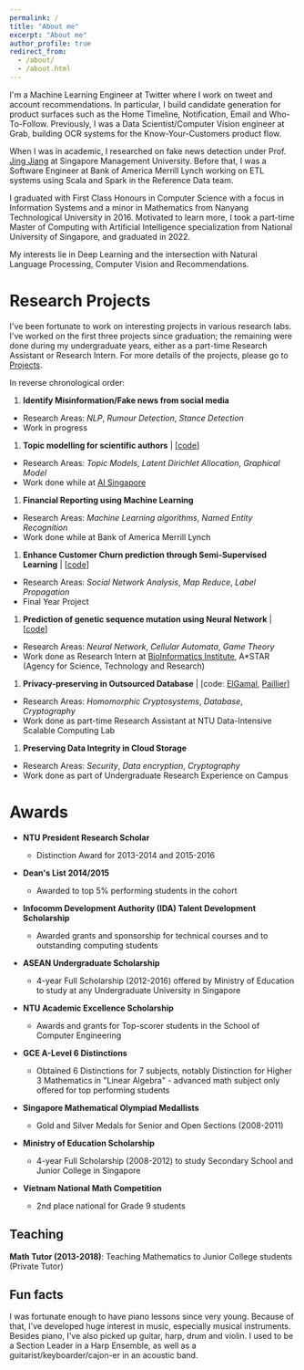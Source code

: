 ```yaml
---
permalink: /
title: "About me"
excerpt: "About me"
author_profile: true
redirect_from:
  - /about/
  - /about.html
---
```


I'm a Machine Learning Engineer at Twitter where I work on tweet and account recommendations. In particular, I build candidate generation for product surfaces such as the Home Timeline, Notification, Email and Who-To-Follow. 
Previously, I was a Data Scientist/Computer Vision engineer at Grab, building OCR systems for the Know-Your-Customers product flow.

When I was in academic, I researched on fake news detection under Prof. [Jing Jiang](http://www.mysmu.edu/faculty/jingjiang/) at Singapore Management University.
Before that, I was a Software Engineer at Bank of America Merrill Lynch working on ETL systems using Scala and Spark in the Reference Data team.

I graduated with First Class Honours in Computer Science with a focus in Information Systems and a minor in Mathematics from Nanyang Technological University in 2016. Motivated to learn more, I took a part-time Master of Computing with Artificial Intelligence specialization from National University of Singapore, and graduated in 2022. 
<!-- After graduation, I spent 1.5 years as a software engineer in an investment bank, building ETL data pipeline systems,
while heading a Machine Learning interest group.  -->

<!-- I have a deep interest for Mathematics and would love to do research in the intersection of Math and Computer Science. -->
My interests lie in Deep Learning and the intersection with Natural Language Processing, Computer Vision and Recommendations.


Research Projects
=================

I've been fortunate to work on interesting projects in various research labs.
I've worked on the first three projects since graduation; the remaining were done during
my undergraduate years,
either as a part-time Research Assistant or Research Intern. For more details of the projects, please go to [Projects](https://tramanh06.github.io/projects/).

In reverse chronological order:

1. **Identify Misinformation/Fake news from social media**
  * Research Areas: *NLP*, *Rumour Detection*, *Stance Detection*
  * Work in progress

1. **Topic modelling for scientific authors**  \|  [[code](https://github.com/tramanh06/rpms)]
  * Research Areas: *Topic Models*, *Latent Dirichlet Allocation*, *Graphical Model*
  * Work done while at [AI Singapore](https://www.aisingapore.org/)

1. **Financial Reporting using Machine Learning**
  * Research Areas: *Machine Learning algorithms*, *Named Entity Recognition*
  * Work done while at Bank of America Merrill Lynch

1. **Enhance Customer Churn prediction through Semi-Supervised Learning**  \|  [[code](https://github.com/tramanh06/CDR-analysis)]
  * Research Areas: *Social Network Analysis*, *Map Reduce*, *Label Propagation*
  * Final Year Project

1. **Prediction of genetic sequence mutation using Neural Network**  \|  [[code](https://github.com/tramanh06/HIV-DNA-neural-network)]
  * Research Areas: *Neural Network*, *Cellular Automata*, *Game Theory*
  * Work done as Research Intern at [BioInformatics Institute](http://www.bii.a-star.edu.sg/), A\*STAR (Agency for Science, Technology and Research)

1. **Privacy-preserving in Outsourced Database**  \|  [code: [ElGamal](https://github.com/bazzilic/ElGamalExt), [Paillier](https://github.com/bazzilic/PaillierExt)]
  * Research Areas: *Homomorphic Cryptosystems*, *Database*, *Cryptography*
  * Work done as part-time Research Assistant at NTU Data-Intensive Scalable Computing Lab

1. **Preserving Data Integrity in Cloud Storage**
  * Research Areas: *Security*, *Data encryption*, *Cryptography*
  * Work done as part of Undergraduate Research Experience on Campus


Awards
======
* **NTU President Research Scholar**
  * Distinction Award for 2013-2014 and 2015-2016

* **Dean's List 2014/2015**
  * Awarded to top 5% performing students in the cohort

* **Infocomm Development Authority (IDA) Talent Development Scholarship**
  * Awarded grants and sponsorship for technical courses and to outstanding computing students

* **ASEAN Undergraduate Scholarship**
  * 4-year Full Scholarship (2012-2016) offered by Ministry of Education to study at any Undergraduate University in Singapore

* **NTU Academic Excellence Scholarship**
  * Awards and grants for Top-scorer students in the School of Computer Engineering

* **GCE A-Level 6 Distinctions**
  * Obtained 6 Distinctions for 7 subjects, notably Distinction for Higher 3 Mathematics in "Linear Algebra" - advanced math subject only offered for top performing students

* **Singapore Mathematical Olympiad Medallists**
  * Gold and Silver Medals for Senior and Open Sections (2008-2011)

* **Ministry of Education Scholarship**
  * 4-year Full Scholarship (2008-2012) to study Secondary School and Junior College in Singapore

* **Vietnam National Math Competition**
  * 2nd place national for Grade 9 students



Teaching
--------
**Math Tutor (2013-2018)**: Teaching Mathematics to Junior College students (Private Tutor)
<!-- Around Year 2 of my university year, I started missing doing Math a lot. There weren't that many Math-heavy courses in CS curriculum, and I haven't embarked on a Math minor by then. So I decided to teach Math to High School students as a way to keep my Math solving skills abreast.
Since then, I've taught many Junior College students to prepare for their A-level examinations. It turns out not only do I love solving and thinking in Math, I also greatly enjoy teaching and making Math an easy subject for my students. -->


Fun facts
---------
I was fortunate enough to have piano lessons since very young. Because of that, I've developed huge interest in
music, especially musical instruments. Besides piano, I've also picked up guitar, harp, drum and violin.
I used to be a Section Leader in a Harp Ensemble, as well as a guitarist/keyboarder/cajon-er in an acoustic band.
